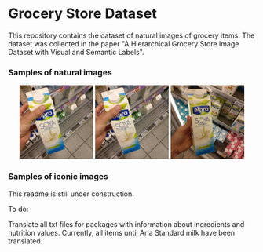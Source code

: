 # Grocery Store Dataset

This repository contains the dataset of natural images of grocery items. The dataset was collected in the paper "A Hierarchical Grocery Store Image Dataset with Visual and Semantic Labels".

### Samples of natural images

<p align="center">
  <img src="Alpro-Soy-Milk-Fresh_001.jpg" width="150" title="hover text">
  <img src="Alpro-Soy-Milk-Fresh_001.jpg" width="150" title="hover text">
  <img src="/dataset/train/Alpro-Soy-Milk-Fresh/Alpro-Soy-Milk-Fresh_023.jpg" width="150" title="hover text">
  
</p>

### Samples of iconic images

This readme is still under construction.

To do:

Translate all txt files for packages with information about ingredients and nutrition values. Currently, all items until Arla Standard milk have been translated.
